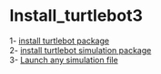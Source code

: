 # Install_turtlebot3

1- [install turtlebot package](https://github.com/AmnahBukair/install_turtlebot3/blob/master/install%20Package.md)  
2- [install turtlebot simulation package](https://github.com/AmnahBukair/install_turtlebot3/blob/master/install%20simulation%20package.md)  
3- [Launch any simulation file](https://github.com/AmnahBukair/install_turtlebot3/blob/master/Launch%20simulation.md)  
